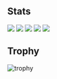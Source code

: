 ## Stats
![](http://github-profile-summary-cards.vercel.app/api/cards/profile-details?username=tabarnouche)
![](http://github-profile-summary-cards.vercel.app/api/cards/repos-per-language?username=tabarnouche)
![](http://github-profile-summary-cards.vercel.app/api/cards/most-commit-language?username=tabarnouche)
![](http://github-profile-summary-cards.vercel.app/api/cards/stats?username=tabarnouche)
![](http://github-profile-summary-cards.vercel.app/api/cards/productive-time?username=tabarnouche&utcOffset=9)

## Trophy
![trophy](https://github-profile-trophy.vercel.app/?username=tabarnouche)
